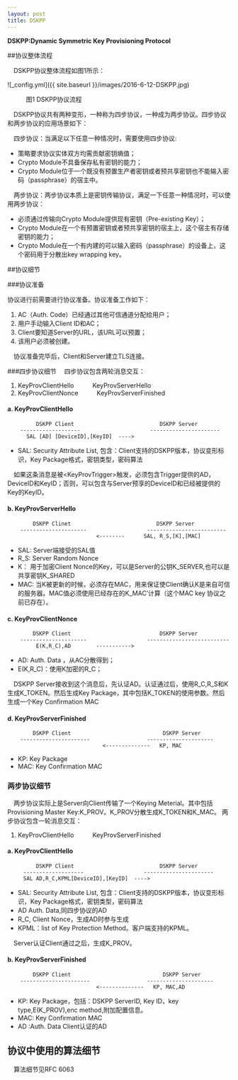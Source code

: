 ```yaml
---
layout: post
title: DSKPP
---
```

**DSKPP:Dynamic Symmetric Key Provisioning Protocol**

##协议整体流程

&ensp;&ensp;DSKPP协议整体流程如图1所示：

![_config.yml]({{ site.baseurl }}/images/2016-6-12-DSKPP.jpg)

&ensp;&ensp;&ensp;&ensp;&ensp;&ensp;图1 DSKPP协议流程
 
&ensp;&ensp;DSKPP协议共有两种变形，一种称为四步协议，一种成为两步协议。四步协议和两步协议的应用场景如下：

&ensp;&ensp;四步协议：当满足以下任意一种情况时，需要使用四步协议:

  - 策略要求协议实体双方均需贡献密钥熵值；
  - Crypto Module不具备保存私有密钥的能力；
  - Crypto Module位于一个既没有预置生产者密钥或者预共享密钥也不能输入密码（passphrase）的宿主中。
  
&ensp;&ensp;两步协议：两步协议本质上是密钥传输协议，满足一下任意一种情况时，可以使用两步协议：

  - 必须通过传输向Crypto Module提供现有密钥（Pre-existing Key）；
  - Crypto Module在一个有预置密钥或者预共享密钥的宿主上，这个宿主有存储密钥的能力；
  - Crypto Module在一个有内建的可以输入密码（passphrase）的设备上，这个密码用于分散出key wrapping key。

##协议细节

###协议准备

协议进行前需要进行协议准备。协议准备工作如下：

1.    AC（Auth. Code）已经通过其他可信通道分配给用户；
2.	用户手动输入Client ID和AC；
3.	Client要知道Server的URL，该URL可以预置；
4.	该用户必须被创建。

&ensp;&ensp;协议准备完毕后，Client和Server建立TLS连接。

###四步协议细节
&ensp;&ensp;四步协议包含两轮消息交互：

1. KeyProvClientHello&ensp;&ensp;&ensp;&ensp;&ensp;&ensp;KeyProvServerHello
2. KeyProvClientNonce&ensp;&ensp;&ensp;&ensp;&ensp;&ensp;KeyProvServerFinished

#### a. KeyProvClientHello

             DSKPP Client                           DSKPP Server
        -------------------                      ----------------------
          SAL [AD] [DeviceID],[KeyID]  ---->

  - SAL: Security Attribute List, 包含：Client支持的DSKPP版本，协议变形标识，Key Package格式，密钥类型，密码算法
  
&ensp;&ensp;如果这条消息是被&lt;KeyProvTrigger>触发，必须包含Trigger提供的AD，DeviceID和KeyID；否则，可以包含与Server预享的DeviceID和已经被提供的Key的KeyID。

#### b. KeyProvServerHello
            DSKPP Clinet                           DSKPP Server
        ---------------------                   -------------------------
                                <--------      SAL, R_S,[K],[MAC]
  - SAL: Server端接受的SAL值
  - R_S: Server Random Nonce
  - K： 用于加密Client Nonce的Key，可以是Server的公钥K_SERVER,也可以是共享密钥K_SHARED
  - MAC: 当K被更新的时候，必须存在MAC，用来保证使Client确认K是来自可信的服务器。MAC值必须使用已经存在的K_MAC’计算（这个MAC key 协议之前已存在）。
  
#### c. KeyProvClientNonce
            DSKPP Client                            DSKPP Server
        ---------------------                   --------------------------
             E(K,R_C),AD        ----------->
  - AD: Auth. Data ，从AC分散得到；
  - E(K,R_C)：使用K加密的R_C；

&ensp;&ensp;DSKPP Server接收到这个消息后，先认证AD。认证通过后，使用R_C,R_S和K生成K_TOKEN。然后生成Key Package，其中包括K_TOKEN的使用参数。然后生成一个Key Confirmation MAC
#### d.  KeyProvServerFinished
            DSKPP Client                             DSKPP Server
        ----------------------                  ---------------------
                                  <--------------   KP, MAC
  - KP: Key Package 
  - MAC: Key Confirmation MAC
  
### 两步协议细节
&ensp;&ensp;两步协议实际上是Server向Client传输了一个Keying Meterial。其中包括Provisioning Master Key:K_PROV。K_PROV分散生成K_TOKEN和K_MAC。
两步协议包含一轮消息交互：

1. KeyProvClientHello&ensp;&ensp;&ensp;&ensp;&ensp;&ensp;KeyProvServerFinished

#### a. KeyProvClientHello    
             DSKPP Client                           DSKPP Server
         -------------------                   ----------------------
         SAL AD,R_C,KPML[DeviceID],[KeyID]  ---->
  - SAL: Security Attribute List, 包含：Client支持的DSKPP版本，协议变形标识，Key Package格式，密钥类型，密码算法
  - AD Auth. Data,同四步协议的AD
  - R_C, Client Nonce，生成AD时参与生成
  - KPML：list of Key Protection Method。客户端支持的KPML。

&ensp;&ensp;Server认证Client通过之后，生成K_PROV。

#### b. KeyProvServerFinished
            DSKPP Client                             DSKPP Server
        ----------------------                  ---------------------
                                <--------------   KP, MAC,AD

  - KP: Key Package，包括：DSKPP ServerID, Key ID，key type,E(K_PROV),enc method,附加配置信息。
  - MAC: Key Confirmation MAC
  - AD :Auth. Data Client认证的AD

## 协议中使用的算法细节
&ensp;&ensp;算法细节见RFC 6063

